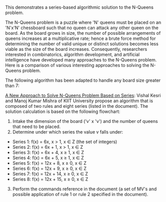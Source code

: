 This demonstrates a series-based algorithmic solution to the N-Queens problem.

The N-Queens problem is a puzzle where 'N' queens must be placed on an 'N'x'N' chessboard such that no queen can attack any other queen on the board. As the board grows in size, the number of possible arrangements of queens increases at a multiplicative rate; hence a brute force method for determining the number of valid unique or distinct solutions becomes less viable as the size of the board increases. Consequently, researchers interested in combinatorics, algorithm development, and artificial intelligence have developed many approaches to the N-Queens problem. Here is a comparison of various interesting approaches to solving the N-Queens problem.

The following algorithm has been adapted to handle any board size greater than 7:

[A New Approach to Solve N-Queens Problem Based on Series](https://www.researchgate.net/publication/321192822_A_new_approach_to_solve_n-queens_problem_based_on_series):
Vishal Kesri and Manoj Kumar Mishra of KIIT University propose an algorithm that is composed of two rules and eight series (listed in the document). The solution calculation is based on the following flowchart:

1) Intake the dimension of the board ('v' x 'v') and the number of queens that need to be placed.
2) Determine under which series the value v falls under:
  - Series 1: f(x) = 6x,        x > 1, x ∈ Z (the set of integers) 
  - Series 2: f(x) = 6x + 1,    x > 1, x ∈ Z
  - Series 3: f(x) = 6x + 4,    x ≥ 1, x ∈ Z
  - Series 4: f(x) = 6x + 5,    x ≥ 1, x ∈ Z 
  - Series 5: f(x) = 12x + 8,   x ≥ 0, x ∈ Z 
  - Series 6: f(x) = 12x + 9,   x ≥ 0, x ∈ Z 
  - Series 7: f(x) = 12x + 14,  x ≥ 0, x ∈ Z 
  - Series 8: f(x) = 12x + 15,  x ≥ 0, x ∈ Z
3) Perform the commands reference in the document (a set of MV's and possible application of rule 1 or rule 2 specified in the document).
